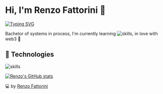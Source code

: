 # Hi, I'm Renzo Fattorini 👋

[![Typing SVG](https://readme-typing-svg.herokuapp.com?font=comfortaa&color=016EEA&size=24&width=500&lines=Uruguayan+software+developer;Currently+studying+Bachelor+of+Systems)](https://git.io/typing-svg)

Bachelor of systems in process, I'm currently learning ![skills](https://skillicons.dev/icons?i=mysql&theme=light), in love with web3 💙

## 🔧 Technologies

![skills](https://skillicons.dev/icons?i=html,css,js,nodejs,mongodb,git,bash,c,cpp,cs,arduino,haskell,solidity,wordpress,vscode,ps,ai&theme=light)

[![Renzo's GitHub stats](https://github-readme-stats.vercel.app/api?username=renzofatto)](https://github.com/renzofatto/github-readme-stats)

💻 by [Renzo Fattorini](https://github.com/renzofatto)
